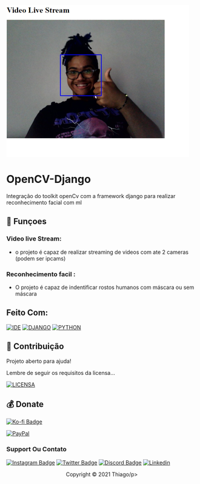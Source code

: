 <img src="exemplo.png" alt="exemplo imagem">

# OpenCV-Django

Integração do toolkit openCv com a framework django para realizar reconhecimento facial com ml

## 🔧 Funçoes 

### Video live Stream:
- o projeto é capaz de realizar streaming de videos com ate 2 cameras (podem ser ipcams)

### Reconhecimento facil :
- O projeto é capaz de indentificar rostos humanos com máscara ou sem máscara 


## Feito Com:

[![IDE](https://img.shields.io/badge/Visual_studio_code-0078D4?style=for-the-badge&logo=visual%20studio%20code&logoColor=white)](https://code.visualstudio.com/)
[![DJANGO](https://img.shields.io/badge/Django-092E20?style=for-the-badge&logo=django&logoColor=white)](https://www.djangoproject.com)
[![PYTHON](https://img.shields.io/badge/Python-14354C?style=for-the-badge&logo=python&logoColor=white)](https://www.python.org)
## 🤝 Contribuição

Projeto aberto para ajuda!

Lembre de seguir os requisitos da licensa...

[![LICENSA](https://img.shields.io/badge/Custom_GPL_3.0-E58080?style=for-the-badge&logo=bookstack&logoColor=white)](/LICENSE)

## 💰 Donate

[![Ko-fi Badge](https://img.shields.io/badge/Ko--fi-F16061?style=for-the-badge&logo=ko-fi&logoColor=white)](https://ko-fi.com/thiagoshow)

[![PayPal](https://img.shields.io/badge/PayPal-00457C?style=for-the-badge&logo=paypal&logoColor=white)](https://paypal.me/thigazz)


### Support Ou Contato

[![Instagram Badge](https://img.shields.io/badge/Instagram-E4405F?style=for-the-badge&logo=instagram&logoColor=white)](https://instagram.com/seu-usuario/)
[![Twitter Badge](https://img.shields.io/badge/Twitter-1DA1F2?style=for-the-badge&logo=twitter&logoColor=white)](https://twitter.com/seu-usuario)
[![Discord Badge](https://img.shields.io/badge/Discord-7289DA?style=for-the-badge&logo=discord&logoColor=white)](https://discord.gg/seu-server)
[![Linkedin](https://img.shields.io/badge/LinkedIn-0077B5?style=for-the-badge&logo=linkedin&logoColor=white)](https://www.linkedin.com/in/seu-usuario/)

<p align="center">Copyright © 2021 Thiago/p>
